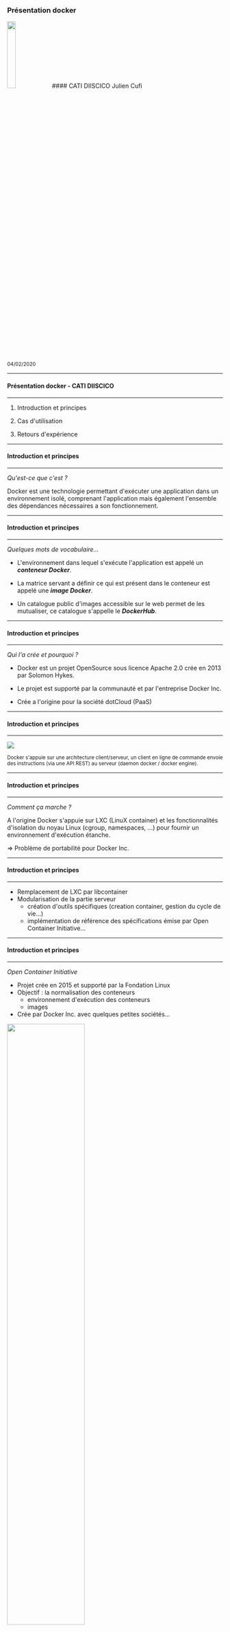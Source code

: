 <link href="https://fonts.googleapis.com/css?family=Roboto+Condensed" rel="stylesheet" />
<style>
.reveal section img.logo{
    box-shadow: 0px 0px 0px; !important;
}
.reveal section img {
    border: 0px;
}
.reveal pre{
        box-shadow: 0px 0px 0px;
}
.reveal,
.reveal h1,
.reveal h2,
.reveal h3,
.reveal h4,
.reveal h5,
.reveal h6 {
  /*font-family: "Fira Sans";*/
  font-family: 'Roboto Condensed', sans-serif, Arial, Helvetica;
  color: black; 
}
.reduced{
    font-size:0.9em !important;
}
.exp{
    font-size:0.5em !important;
}
.hum{
    font-size:0.3em !important;
}
</style>

### Présentation docker 
<img src="./docker-whale.jpeg" class="logo" height="20%" width="20%">
#### CATI DIISCICO 
Julien Cufi

<small>04/02/2020</small>
<!-- .slide: class="center" -->
---
#### Présentation docker - CATI DIISCICO 
---------------------

1. Introduction et principes

2. Cas d'utilisation

3. Retours d'expérience


---
#### Introduction et principes
---------------------

*Qu'est-ce que c'est ?*

Docker est une technologie permettant d'exécuter une application dans un environnement isolé, comprenant l'application mais également l'ensemble des dépendances nécessaires a son fonctionnement.

---
#### Introduction et principes
---------------------
*Quelques mots de vocabulaire...*

* L'environnement dans lequel s'exécute l'application est appelé un ***conteneur Docker***.

* La matrice servant a définir ce qui est présent dans le conteneur est appelé une ***image Docker***.

* Un catalogue public d'images accessible sur le web permet de les mutualiser, ce catalogue s'appelle le ***DockerHub***.

---
#### Introduction et principes
---------------------
*Qui l'a crée et pourquoi ?*

* Docker est un projet OpenSource sous licence Apache 2.0 crée en 2013 par Solomon Hykes.

* Le projet est supporté par la communauté et par l'entreprise Docker Inc.

* Crée a l'origine pour la société dotCloud (PaaS)

---
#### Introduction et principes
---------------------

![](./engine-components-flow.png)

<small>Docker s'appuie sur une architecture client/serveur, un client en ligne de commande envoie des instructions (via une API REST) au serveur (daemon docker / docker engine).</small>

---
#### Introduction et principes
---------------------

*Comment ça marche ?*

A l'origine Docker s'appuie sur LXC (LinuX container) et les fonctionnalités d'isolation du noyau Linux (cgroup, namespaces, ...) pour fournir un environnement d'exécution étanche.

&rArr; Problème de portabilité pour Docker Inc.
<!-- .element: class="fragment" -->

<!--Parmis ces fonctionnalités citons les espaces de nom Linux (isolation du système de fichier, des processus, du  réseau), et les groupes de contrôle (limitation des ressources)-->


---
#### Introduction et principes
---------------------

* Remplacement de LXC par libcontainer
* Modularisation de la partie serveur
    * création d'outils spécifiques (creation container, gestion du cycle de vie...)
    * implémentation de référence des spécifications émise par Open Container Initiative...

---
#### Introduction et principes
---------------------

*Open Container Initiative* 

* Projet crée en 2015 et supporté par la Fondation Linux 
* Objectif : la normalisation des conteneurs 
    + environnement d'exécution des conteneurs
    + images 
* Crée par Docker Inc. avec quelques petites sociétés...

<!-- .element: class="reduced" -->
<img src="./open_container_project.png" height="60%" width="60%">

---

*Je fais déjà ça avec mes machines virtuelles !*

Dans une machine virtuelle, on simule une machine (ie. toute la partie hardware) et chaque machine virtuelle a son propre système d'exploitation &rArr; Surcoût
<!-- .element: class="reduced" -->

<img src="./Blog.-Are-containers-..VM-Image-1.png" height="70%" width="70%">

*Container Model VS VM Model*
<!-- .element: class="reduced" -->
---
#### Introduction et principes
---------------------

*Comment je l'utilise ?*

* Docker est disponible sur Linux / Windows / Mac (VM)
    &rArr; requiert une version de windows avec Hyperviseur
* Deux versions EE et CE (&ne; niveaux de support)
* On l'utilisera au travers de lignes de commandes

---

*passons à la pratique...* 

<!--<iframe src="https://giphy.com/embed/JIX9t2j0ZTN9S" width="480" height="480" frameBorder="0" class="giphy-embed" allowFullScreen></iframe>-->
<!-- .slide: class="center" -->

---
#### Cas d'utilisation
---------------------

Deux cas d'utilisation 

* Pour l'admin sys qui souhaite tirer parti de Docker pour installer un logiciel et le tester

* Pour le développeur qui souhaite diffuser un logiciel

---
#### Cas d'utilisation
---------------------
*Quelques commandes de base*


```bash 
# Télécharger une image
$ docker image pull <image>

# Démarrer un conteneur
$ docker container run <image>

# Executer une commande dans un conteneur
$ docker container exec <nom conteneur> <commande>

# Lister les conteneurs démarrés
$ docker container ps

# Stopper un conteneur
$ docker container stop <nom conteneur>

# Supprimer un conteneur 
$ docker container rm <nom conteneur>
```

<!-- .slide: class="reduced" -->

---
#### Docker : 1<sup class="exp">er</sup> cas d'utilisation
---------------------

>Je souhaite démarrer une base postgres v12 pour effectuer quelques tests.

* Recherche d'une image existante sur DockerHub
(https://hub.docker.com/)

* Le DockerHub contient 
    * des images officielles : vérifiées par Docker et à jour
    * des images non-officielles : le Far West

<!-- .slide: class="reduced" -->
<!-- <img src="./dockerhub.png" height="20%" width="20%"> -->

---
#### Docker : 1<sup class="exp">er</sup> cas d'utilisation
---------------------

Démarrage d'un conteneur basé sur l'image postgres:12

```bash 
$ docker container run -it postgres:12
Unable to find image 'postgres:12' locally
12: Pulling from library/postgres
8ec398bc0356: Downloading [====>]  11.72MB/27.09MB
65a7b8e7c8f7: Download complete
b7a5676ed96c: Download complete
```
Le client demande le démarrage d'un conteneur, le serveur ne connaissant pas l'image il interroge le DockerHub et la télécharge.

---
#### Docker : 1<sup class="exp">er</sup> cas d'utilisation
---------------------

Une fois l'image téléchargé le conteneur est démarré,
la base est prête a être utilisée

```bash 
PostgreSQL init process complete; ready for start up.
listening on IPv4 address "0.0.0.0", port 5432
database system is ready to accept connections
```

&rArr; Youpi ?
<!-- .element: class="fragment" -->

---
#### Docker : 1<sup class="exp">er</sup> cas d'utilisation
---------------------

*Quelques particularités sur les conteneurs*

* Environnement isolé de l'hôte donc *par défaut* :
    * Pas de communication réseau
    * Pas de partage de données
* Monoprocessus
* Le conteneur s'arrête lorsque le processus s'arrête
* Doit être considéré comme ephémère
<!--* Lorsque le conteneur est arrété les fichiers le sont aussi.-->

<!--Du point de vue de l'application, celle ci s'execute dans sa distribution Linux spécifique et avec son propre système de fichiers.-->

---
#### Docker : 1<sup class="exp">er</sup> cas d'utilisation
---------------------

*On recommence*

```bash 
# Création d'un volume 
$docker volume create pgdata
pgdata
# Lancement du conteneur
$docker container run -it 
                      -p 5432:5432 
                      -v pgdata:/var/lib/postgresql/data postgres:12
```
-p 5432:5432 <br/>
&rArr; Association de port hôte/conteneur
<!-- .element: class="fragment" -->

-v pgdata:/var/lib/postgresql/data postgres:12<br/>
&rArr; Montage d'un volume partagé
<!-- .element: class="fragment" -->

<!-- .slide: class="reduced" -->

---
#### Docker : 1<sup class="exp">er</sup> cas d'utilisation
---------------------

*Pour les curieux*

```bash
$ docker volume inspect pgdata
[ 
    {
        "CreatedAt": "2019-02-26T17:12:59+01:00",
        "Driver": "local",
        "Labels": {},
        "Mountpoint": "/var/lib/docker/volumes/pgdata/_data",
        "Name": "pgdata",
        "Options": {},
        "Scope": "local"
    }
]
$ ls /var/lib/docker/volumes/pgdata/_data
postgresql.conf base     pg_commit_ts  pg_ident.conf  pg_notify
...
```
<!-- .slide: class="reduced" -->
Remarque : la suppression du conteneur n'entraine pas la suppression du volume.

---
#### Docker : 1<sup class="exp">er</sup> cas d'utilisation
---------------------

Slide sur docker-compose ?


---
#### Docker : 2<sup class="exp">eme</sup> cas d'utilisation
---------------------

>  J'ai implémenté un algorithme, je souhaite le mettre a disposition.

Objectif : 
Faciliter la reproductibilité des résultats en minimisant les étapes d'installation du logiciel

&rArr; Nécessite de créer une image Docker propre à son logiciel

<span class="hum">* mais il y en aura toujours </span>

<!-- .slide: class="reduced" -->

---
#### Docker : Création d'image 1/4
---------------------

* Une image docker est un fichier texte nommé Dockerfile respectant un language propre a Docker

* On peut "hériter" d'autres images existantes pour les étendre

* Il contient l'ensemble des instructions nécessaires a l'installation du logiciel

* Il est nécessaire de compiler le fichier Dockerfile pour l'utiliser

* L'image réalisée peut rester en local (sans être partagée sur le DockerHub)
<!-- .slide: class="reduced" -->

---
#### Docker : Création d'image 2/4
---------------------

Exemple de fichier Dockerfile :

```docker
FROM ubuntu:latest 
RUN apt-get update && \
    apt-get install -y cowsay
ENTRYPOINT ["/usr/games/cowsay"]
```

* FROM : Indique de quelle image existante l'on hérite
* RUN  : Permet de lancer des commandes d'installation
* ENTRYPOINT : Définit le point d'entrée du conteneur


---
#### Docker : Création d'image 3/4
---------------------
Compilation de l'image :

```bash
$ docker image build -t cow .
Step 1/3 : FROM ubuntu:latest                                 
 ---> dd6f76d9cc90                                            
Step 2/3 : RUN apt-get update &&     apt-get install -y cowsay
 ---> Running in 9a0c163a5579
...
Step 3/3 : ENTRYPOINT ["/usr/games/cowsay"]
 ---> Running in c17aa839e8a8
Removing intermediate container c17aa839e8a8
 ---> 000e5e657c8d
Successfully built 000e5e657c8d
Successfully tagged cow:latest
```
<!-- .slide: class="reduced" -->

---
#### Docker : Création d'image 4/4
---------------------

Utilisation de l'image
```bash
$ docker container run cow "Je suis une vache"
 ___________________                
< Je suis une vache >               
 -------------------                
        \   ^__^                    
         \  (oo)\_______            
            (__)\       )\/\        
                ||----w |           
                ||     ||           
```
<!-- .slide: class="reduced" -->

---
#### Docker : 2<sup class="exp">eme</sup> cas d'utilisation
---------------------

>  J'ai implémenté un algorithme, je souhaite le mettre a disposition.

Cette implémentation requiert :
* un jeu de données de test
* une version de java, de maven / ant

---
#### Docker : 2<sup class="exp">eme</sup> cas d'utilisation
---------------------

```docker
# Le fichier Dockerfile
FROM maven:3.6.2-jdk-8
RUN mkdir -p /app/results && \
    mkdir -p /app/src && \
    mkdir -p /app/data
COPY data /app/data
COPY src /app/src/
COPY pom.xml build.xml /app/
RUN gzip -d /app/data/FoodOnAgroPortalImport2.nq.gz && \
    chmod -R 755 /app
WORKDIR /app
CMD ["mvn", "package", "exec:java", ..."]
VOLUME [ "/app/results"]
```

```docker
# Installation du logiciel
$ docker image build -t align-tool .
# Lancement du logiciel sous linux
$ docker container run --rm -it -v ${pwd}/results:/app/results align-tool
# sous windows
$ docker container run --rm -it -v %cd%/results:/app/results align-tool
```
<!-- .slide: class="reduced" -->

---
#### Retour d'expérience
---------------------

Notre besoin :
* Mise en place de deux plateformes (test et production) avec nos applications
* Automatiser l'installation
    * applications web JAVA, Ruby, Python
    * base de données relationnelles, sémantiques, NoSQL
    * serveur de calcul R
* Mutualiser les installations
* Gérer "proprement" les différentes versions des dépendances (ex: JAVA)
<!-- .slide: class="reduced" -->

<!--8 applications web
ii. Schémas d'efactor, d'atweb, de spo2q, de meatylab, capex-ee, mychoice, de fuseki, de damn  = 4 BD sem (2 graphdb, 1 fuseki), 7 serveurs d'app (5 JAVA, 1 truc de capex, 1 ruby), 2 serveur R, 3 bases relationnelles (2 postgres, 1 mysql), 2 bases NoSQL = 9 BD, 7 Serv d'app, 2 serveurs R
~18 BD et serveurs X2 environnement de test et de prod oblige = 36 "composants"-->

---
#### Retour d'expérience
---------------------
* Complexité
    * Unix : lu, parlé, écrit
    * Problèmes liés au fait que docker soit monoprocessus
    * Impossibilité de charger des modules dans le kernel (modprobe)
    * Beaucoup de commandes ...
* Projet en constante évolution

---
#### Retour d'expérience
---------------------
* Bonnes pratiques (communes)
    * Bon sens : Ne pas récupérer aveuglement des images sur le DockerHub
    * Ne pas monter la racine / dans le conteneur
    * Groupe et utilisateur dédiés
    * Ne pas surcharger le conteneur avec des paquets inutiles
    * Logiciel a maintenir à jour

---
#### Retour d'expérience
---------------------

* Sécurité 
    * Nécessiterait une présentation dédiée!
    * Ne nous affranchit pas d'une configuration respectant les règles de sécurité en vigueur
    * Docker requiert des droits élevés : les conteneurs sont executés par root
    &rArr; Directive USER dans le DockerFile, configuration du serveur dockeremap
    &rArr; Benchmark de sécurité

---
#### Retour d'expérience
---------------------

---

Merci de votre attention !

Des questions ?

<!-- .slide: class="center" -->
---
#### Liens
---------------------

* Lien vers projet Docker OpenSource https://github.com/moby
* Documentation Docker https://docs.docker.com/
* Docker security bench https://github.com/docker/docker-bench-security
* Gif provenant de https://giphy.com/
* TODO Lien RedHat VM cs conteneur
* TODO Lien vers Open Container Initiative


<!-- .slide: class="reduced" -->
---
#### Annexe AUFS
---------------------
```bash
$ docker image pull mongo
Using default tag: latest
latest: Pulling from library/mongo
5c939e3a4d10: Pull complete
c63719cdbe7a: Pull complete
...
Digest: sha256:a1681be5c90348e576966
Status: Downloaded newer image for mongo:latest
```
* Une image est décomposée en couches
* L'union des différentes couches produit la couche finale sur laquelle l'application s'executera
* AUFS (Advanced multi layered Unification FileSystem)
* Docker utilise un drive spécifique pour écrire dans ce FS
&rArr; Eviter les IO sur AUFS : peu performant mieux vaut privilégier l'écriture dans des volumes 
<!-- .slide: class="reduced" -->
